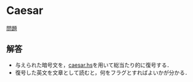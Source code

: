 # Caesar
[問題](https://id0-rsa.pub/problem/32/)

## 解答
- 与えられた暗号文を，[caesar.hs](./caesar.hs)を用いて総当たり的に復号する．
- 復号した英文を文章として読むと，何をフラグとすればよいかが分かる．
